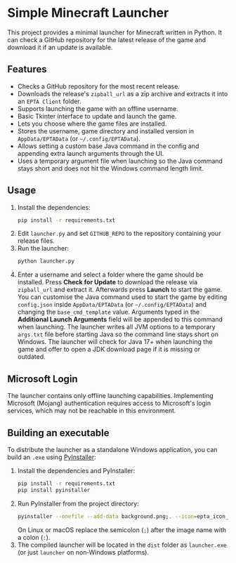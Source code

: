 # Simple Minecraft Launcher

This project provides a minimal launcher for Minecraft written in Python. It can check a GitHub repository for the latest release of the game and download it if an update is available.

## Features
- Checks a GitHub repository for the most recent release.
- Downloads the release's `zipball_url` as a zip archive and extracts it into an `EPTA Client` folder.
- Supports launching the game with an offline username.
- Basic Tkinter interface to update and launch the game.
- Lets you choose where the game files are installed.
- Stores the username, game directory and installed version in `AppData/EPTAData` (or `~/.config/EPTAData`).
- Allows setting a custom base Java command in the config and appending extra
  launch arguments through the UI.
- Uses a temporary argument file when launching so the Java command stays short
  and does not hit the Windows command length limit.

## Usage
1. Install the dependencies:
   ```bash
   pip install -r requirements.txt
   ```
2. Edit `launcher.py` and set `GITHUB_REPO` to the repository containing your release files.
3. Run the launcher:
   ```bash
   python launcher.py
   ```
4. Enter a username and select a folder where the game should be installed.
   Press **Check for Update** to download the release via `zipball_url` and extract it.
   Afterwards press **Launch** to start the game.
   You can customise the Java command used to start the game by editing
   `config.json` inside `AppData/EPTAData` (or `~/.config/EPTAData`) and
   changing the `base_cmd_template` value. Arguments typed in the **Additional
   Launch Arguments** field will be appended to this command when launching.
   The launcher writes all JVM options to a temporary `args.txt` file before
   starting Java so the command line stays short on Windows.
   The launcher will check for Java 17+ when launching the game and offer to open a JDK download page if it is missing or outdated.


## Microsoft Login
The launcher contains only offline launching capabilities. Implementing Microsoft (Mojang) authentication requires access to Microsoft's login services, which may not be reachable in this environment.

## Building an executable

To distribute the launcher as a standalone Windows application, you can build an
`.exe` using [PyInstaller](https://pyinstaller.org/):

1. Install the dependencies and PyInstaller:
   ```bash
   pip install -r requirements.txt
   pip install pyinstaller
   ```
2. Run PyInstaller from the project directory:
   ```bash
   pyinstaller --onefile --add-data background.png;. --icon=epta_icon_64x64.ico launcher.py
   ```
   On Linux or macOS replace the semicolon (`;`) after the image name with a
   colon (`:`).
3. The compiled launcher will be located in the `dist` folder as
   `launcher.exe` (or just `launcher` on non‑Windows platforms).
